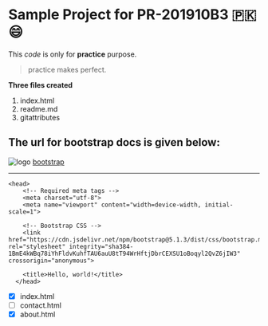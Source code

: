 # Sample Project for PR-201910B3 :pakistan: 😄
This *code* is only for **practice** purpose.



> practice makes perfect.

**Three files created**

1. index.html
2. readme.md
3. gitattributes

## The url for bootstrap docs is given below:
![logo](https://cdn.iconscout.com/icon/free/png-256/bootstrap-226077.png)
[bootstrap](https://getbootstrap.com/)

---
```
<head>
    <!-- Required meta tags -->
    <meta charset="utf-8">
    <meta name="viewport" content="width=device-width, initial-scale=1">

    <!-- Bootstrap CSS -->
    <link href="https://cdn.jsdelivr.net/npm/bootstrap@5.1.3/dist/css/bootstrap.min.css" rel="stylesheet" integrity="sha384-1BmE4kWBq78iYhFldvKuhfTAU6auU8tT94WrHftjDbrCEXSU1oBoqyl2QvZ6jIW3" crossorigin="anonymous">

    <title>Hello, world!</title>
  </head>
  ```
  
- [X] index.html
- [ ] contact.html
- [X] about.html
